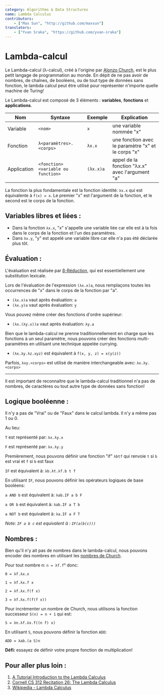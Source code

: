 ```yaml
---
category: Algorithms & Data Structures
name: Lambda Calculus
contributors:
    - ["Max Sun", "http://github.com/maxsun"]
translators:
    - ["Yvan Sraka", "https://github.com/yvan-sraka"]
---
```


# Lambda-calcul

Le Lambda-calcul (λ-calcul), créé à l'origine par [Alonzo Church](https://en.wikipedia.org/wiki/Alonzo_Church), est le plus petit langage de programmation au monde. En dépit de ne pas avoir de nombres, de chaînes, de booléens, ou de tout type de données sans fonction, le lambda calcul peut être utilisé pour représenter n'importe quelle machine de Turing!

Le Lambda-calcul est composé de 3 éléments : **variables**, **fonctions** et **applications**.


| Nom         | Syntaxe                            | Exemple   | Explication                                       |
|-------------|------------------------------------|-----------|---------------------------------------------------|
| Variable    | `<nom>`                            | `x`       | une variable nommée "x"                           |
| Fonction    | `λ<paramètres>.<corps>`            | `λx.x`    | une fonction avec le paramètre "x" et le corps "x"|
| Application | `<fonction><variable ou function>` | `(λx.x)a` | appel de la fonction "λx.x" avec l'argument "a"   |

La fonction la plus fondamentale est la fonction identité: `λx.x` qui est équivalente à `f(x) = x`. Le premier "x" est l'argument de la fonction, et le second est le corps de la fonction.

## Variables libres et liées :

- Dans la fonction `λx.x`, "x" s'appelle une variable liée car elle est à la fois dans le corps de la fonction et l'un des paramètres.
- Dans `λx.y`, "y" est appelé une variable libre car elle n'a pas été déclarée plus tôt.

## Évaluation :

L'évaluation est réalisée par [β-Réduction](https://en.wikipedia.org/wiki/Lambda_calculus#Beta_reduction), qui est essentiellement une substitution lexicale.

Lors de l'évaluation de l'expression `(λx.x)a`, nous remplaçons toutes les occurrences de "x" dans le corps de la fonction par "a".

- `(λx.x)a` vaut après évaluation: `a`
- `(λx.y)a` vaut après évaluation: `y`

Vous pouvez même créer des fonctions d'ordre supérieur:

- `(λx.(λy.x))a` vaut après évaluation: `λy.a`

Bien que le lambda-calcul ne prenne traditionnellement en charge que les fonctions à un seul paramètre, nous pouvons créer des fonctions multi-paramètres en utilisant une technique appelée currying.

- `(λx.λy.λz.xyz)` est équivalent à `f(x, y, z) = x(y(z))`

Parfois, `λxy.<corps>` est utilisé de manière interchangeable avec: `λx.λy.<corps>`

----

Il est important de reconnaître que le lambda-calcul traditionnel n'a pas de nombres, de caractères ou tout autre type de données sans fonction!

## Logique booléenne :

Il n'y a pas de "Vrai" ou de "Faux" dans le calcul lambda. Il n'y a même pas 1 ou 0.

Au lieu:

`T` est représenté par: `λx.λy.x`

`F` est représenté par: `λx.λy.y`

Premièrement, nous pouvons définir une fonction "if" `λbtf` qui renvoie `t` si `b` est vrai et `f` si `b` est faux

`IF` est équivalent à: `λb.λt.λf.b t f`

En utilisant `IF`, nous pouvons définir les opérateurs logiques de base booléens:

`a AND b` est équivalent à: `λab.IF a b F`

`a OR b` est équivalent à: `λab.IF a T b`

`a NOT b` est équivalent à: `λa.IF a F T`

*Note: `IF a b c` est equivalent à : `IF(a(b(c)))`*

## Nombres :

Bien qu'il n'y ait pas de nombres dans le lambda-calcul, nous pouvons encoder des nombres en utilisant les [nombres de Church](https://en.wikipedia.org/wiki/Church_encoding).

Pour tout nombre n: <code>n = λf.f<sup>n</sup></code> donc:

`0 = λf.λx.x`

`1 = λf.λx.f x`

`2 = λf.λx.f(f x)`

`3 = λf.λx.f(f(f x))`

Pour incrémenter un nombre de Church, nous utilisons la fonction successeur `S(n) = n + 1` qui est:

`S = λn.λf.λx.f((n f) x)`

En utilisant `S`, nous pouvons définir la fonction `ADD`:

`ADD = λab.(a S)n`

**Défi:** essayez de définir votre propre fonction de multiplication!

## Pour aller plus loin :

1. [A Tutorial Introduction to the Lambda Calculus](http://www.inf.fu-berlin.de/lehre/WS03/alpi/lambda.pdf)
2. [Cornell CS 312 Recitation 26: The Lambda Calculus](http://www.cs.cornell.edu/courses/cs3110/2008fa/recitations/rec26.html)
3. [Wikipedia - Lambda Calculus](https://en.wikipedia.org/wiki/Lambda_calculus)
